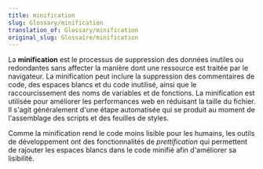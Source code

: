 ```yaml
---
title: minification
slug: Glossary/minification
translation_of: Glossary/minification
original_slug: Glossaire/minification
---
```


La **minification** est le processus de suppression des données inutiles ou redondantes sans affecter la manière dont une ressource est traitée par le navigateur. La minification peut inclure la suppression des commentaires de code, des espaces blancs et du code inutilisé, ainsi que le raccourcissement des noms de variables et de fonctions. La minification est utilisée pour améliorer les performances web en réduisant la taille du fichier. Il s'agit généralement d'une étape automatisée qui se produit au moment de l'assemblage des scripts et des feuilles de styles.

Comme la minification rend le code moins lisible pour les humains, les outils de développement ont des fonctionnalités de <i lang="en">prettification</i> qui permettent de rajouter les espaces blancs dans le code minifié afin d'améliorer sa lisibilité.

